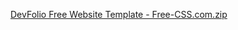 
[DevFolio Free Website Template - Free-CSS.com.zip](https://github.com/Raghav-Ranjan/raghavweb/files/6701095/DevFolio.Free.Website.Template.-.Free-CSS.com.zip)
